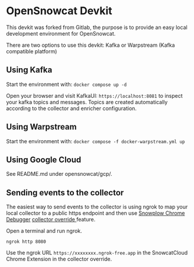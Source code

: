 # OpenSnowcat Devkit

This devkit was forked from Gitlab, the purpose is to provide an easy local development 
environment for OpenSnowcat. 

There are two options to use this devkit: Kafka or Warpstream (Kafka compatible platform)

## Using Kafka

Start the environment with: `docker compose up -d`

Open your browser and visit KafkaUI: `https://localhost:8081` to inspect your kafka topics and messages. Topics are created automatically according to the collector and enricher configuration.

## Using Warpstream

Start the environment with: `docker compose -f docker-warpstream.yml up`  

## Using Google Cloud

See README.md under opensnowcat/gcp/.

## Sending events to the collector

The easiest way to send events to the collector is using ngrok to map your local collector to a public https endpoint and then use [Snowplow Chrome Debugger](https://chromewebstore.google.com/detail/snowplow-debugger/jbnlcgeengmijcghameodeaenefieedm)  [collector override ](https://www.snowcatcloud.com/docs/snowplow-chrome-extension/how-to-use/#collector-override/) feature. 

Open a terminal and run ngrok.

`ngrok http 8080`

Use the ngrok URL `https://xxxxxxxx.ngrok-free.app` in the SnowcatCloud Chrome Extension in the collector override.


 